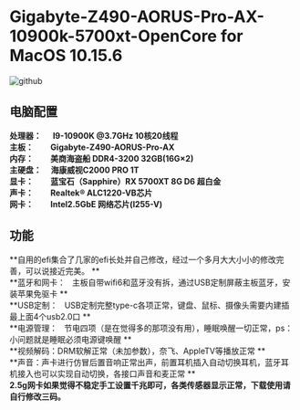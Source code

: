 # Gigabyte-Z490-AORUS-Pro-AX-10900k-5700xt-OpenCore for MacOS 10.15.6
![github](https://github.com/shagua517/Gigabyte-Z490-AORUS-Pro-AX-10900k-5700xt-OpenCore/blob/master/pic/1.png "github")

## 电脑配置
**处理器：&nbsp;&nbsp;&nbsp;&nbsp;&nbsp;&nbsp;I9-10900K @3.7GHz 10核20线程 <br>
主板：&nbsp;&nbsp;&nbsp;&nbsp;&nbsp;&nbsp;&nbsp;&nbsp;&nbsp;Gigabyte-Z490-AORUS-Pro-AX <br>
内存：&nbsp;&nbsp;&nbsp;&nbsp;&nbsp;&nbsp;&nbsp;&nbsp;&nbsp;美商海盗船 DDR4-3200 32GB(16G×2) <br>
主硬盘：&nbsp;&nbsp;&nbsp;&nbsp;&nbsp;海康威视C2000 PRO 1T <br>
显卡：&nbsp;&nbsp;&nbsp;&nbsp;&nbsp;&nbsp;&nbsp;&nbsp;&nbsp;蓝宝石（Sapphire）RX 5700XT 8G D6 超白金 <br>
声卡：&nbsp;&nbsp;&nbsp;&nbsp;&nbsp;&nbsp;&nbsp;&nbsp; Realtek® ALC1220-VB芯片 <br>
网卡：&nbsp;&nbsp;&nbsp;&nbsp;&nbsp;&nbsp;&nbsp;&nbsp;&nbsp;Intel2.5GbE 网络芯片(I255-V)**

## 功能
**自用的efi集合了几家的efi长处并自己修改，经过一个多月大大小小的修改完善，可以说接近完美。 **<br>
**蓝牙和网卡：&nbsp;&nbsp;&nbsp;主板自带wifi6和蓝牙没有拆，通过USB定制屏蔽主板蓝牙，安装苹果免驱卡 **<br>
**USB定制：&nbsp;&nbsp;&nbsp;USB定制完整type-c各项正常，键盘、鼠标、摄像头需要内建插最上面4个usb2.0口 **<br>
**电源管理：&nbsp;&nbsp;&nbsp;节电四项（是在觉得多的那项没有用），睡眠唤醒一切正常，ps：小问题就是睡眠必须电源键唤醒 **<br>
**视频解码：DRM软解正常（未加参数），奈飞、AppleTV等播放正常 **<br>
**声音：声卡进行仿冒后置音响正常出声，前置耳机插入自动切换耳机，蓝牙耳机接入也可以实现自动切换，各接口声音和麦正常 **<br>
**2.5g网卡如果觉得不稳定手工设置千兆即可，各类传感器显示正常，下载使用请自行修改三码。**
